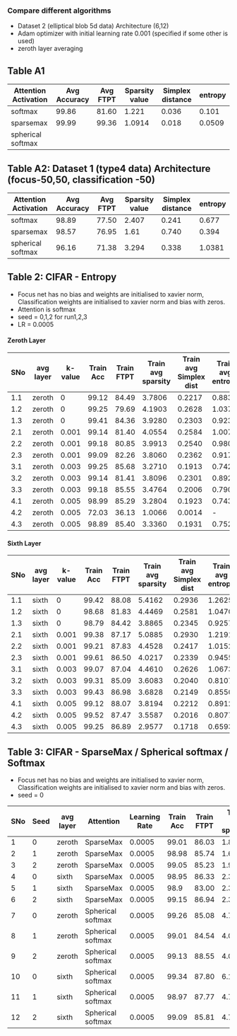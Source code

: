 ### Compare different algorithms

- Dataset 2 (elliptical blob 5d data) Architecture (6,12)
- Adam optimizer with initial learning rate 0.001 (specified if some other is used)
- zeroth layer averaging

 ## Table A1
| Attention Activation | Avg Accuracy  | Avg FTPT | Sparsity value  | Simplex distance | entropy | 
| -----------------    | ---------     | -------  | -----           | ---               | -----  |
| softmax | 99.86  |  81.60  | 1.221   |  0.036  | 0.101 |
| sparsemax | 99.99 |  99.36 |   1.0914 | 0.018   |  0.0509 |
| spherical softmax |    |   |          |         |         |
 
## Table A2: Dataset 1 (type4 data)  Architecture (focus-50,50, classification -50)

| Attention Activation | Avg Accuracy  | Avg FTPT | Sparsity value  | Simplex distance | entropy | 
| -----------------    | ---------     | -------  | -----    | ---       |        ----- | 
| softmax |  98.89  |  77.50  | 2.407   |  0.241  | 0.677 |
| sparsemax |  98.57  | 76.95 | 1.61  | 0.740  | 0.394|
| spherical softmax |  96.16 |   71.38  |    3.294  |   0.338    |  1.0381     |



 
 
 <!---  | zero | softmax  |  99.89 |84.41 | 15.48 | 10 | 99.89 | 84.41 | 15.48 | 
 | zero |  sparsemax (lr 0.01 just checked)|  80.81 | 67.19 | 13.61 |  7 | 99.90 | 94.90 | 5.08 | 
 | zero | sparsemax  |   99.85 | 76.86 | 22.99 | 10 | 99.85 | 76.86 | 22.99 |--->
 
 ## Table 2: CIFAR - Entropy
 - Focus net has no bias and weights are initialised to xavier norm, Classification weights are initialised to xavier norm and bias with zeros.
 - Attention is softmax
 - seed = 0,1,2 for run1,2,3
 - LR = 0.0005
 #### Zeroth Layer
 |SNo | avg layer | k-value | Train Acc  | Train FTPT | Train avg sparsity | Train avg Simplex dist | Train avg entropy |Test Acc  | Test FTPT | Test avg sparsity | Test avg Simplex dist | Test avg entropy |
 |----|-----------|--------|-------|-------|--------|--------|--------|-------|-------|--------|--------|--------|
 |1.1 | zeroth    |  0     | 99.12 | 84.49 | 3.7806 | 0.2217 | 0.8835 | 95.00 | 81.13 | 4.0006 | 0.2429 | 0.9579 |
 |1.2 | zeroth    |  0     | 99.25 | 79.69 | 4.1903 | 0.2628 | 1.0372 | 95.58 | 76.58 | 4.5127 | 0.2841 | 1.1240 |
 |1.3 | zeroth    |  0     | 99.41 | 84.36 | 3.9280 | 0.2303 | 0.9230 | 95.66 | 81.71 | 4.1814 | 0.2512 | 0.9998 |
 |2.1 | zeroth    |  0.001 | 99.14 | 81.40 | 4.0554 | 0.2584 | 1.0071 | 95.64 | 78.60 | 4.2983 | 0.2764 | 1.0767 |
 |2.2 | zeroth    |  0.001 | 99.18 | 80.85 | 3.9913 | 0.2540 | 0.9804 | 95.17 | 77.66 | 4.2464 | 0.2687 | 1.0466 |
 |2.3 | zeroth    |  0.001 | 99.09 | 82.26 | 3.8060 | 0.2362 | 0.9173 | 94.85 | 79.13 | 4.0511 | 0.2535 | 0.9838 |
 |3.1 | zeroth    |  0.003 | 99.25 | 85.68 | 3.2710 | 0.1913 | 0.7424 | 95.34 | 82.15 | 3.4910 | 0.2150 | 0.8208 |
 |3.2 | zeroth    |  0.003 | 99.14 | 81.41 | 3.8096 | 0.2301 | 0.8928 | 95.16 | 78.49 | 4.0678 | 0.2509 | 0.9727 |
 |3.3 | zeroth    |  0.003 | 99.18 | 85.55 | 3.4764 | 0.2006 | 0.7903 | 95.30 | 82.30 | 3.7163 | 0.2227 | 0.8678 |
 |4.1 | zeroth    |  0.005 | 98.99 | 85.29 | 3.2804 | 0.1923 | 0.7434 | 95.17 | 82.06 | 3.4616 | 0.2095 | 0.8048 |
 |4.2 | zeroth    |  0.005 | 72.03 | 36.13 | 1.0066 | 0.0014 | - | 61.98 | 36.41 | 1.0078 | 0.0014 | - |
 |4.3 | zeroth    |  0.005 | 98.89 | 85.40 | 3.3360 | 0.1931 | 0.7521 | 94.91 | 81.94 | 3.5238 | 0.2132 | 0.8174 |
 
  #### Sixth Layer
 |SNo | avg layer | k-value | Train Acc  | Train FTPT | Train avg sparsity | Train avg Simplex dist | Train avg entropy |Test Acc  | Test FTPT | Test avg sparsity | Test avg Simplex dist | Test avg entropy |
 |----|----------|--------|-------|-------|--------|--------|--------|-------|-------|--------|--------|--------|
 |1.1 | sixth    |  0     | 99.42 | 88.08 | 5.4162 | 0.2936 | 1.2625 | 94.92 | 84.19 | 5.5623 | 0.3142 | 1.3223 |
 |1.2 | sixth    |  0     | 98.68 | 81.83 | 4.4469 | 0.2581 | 1.0470 | 94.20 | 78.58 | 4.6381 | 0.2707 | 1.0960 |
 |1.3 | sixth    |  0     | 98.79 | 84.42 | 3.8865 | 0.2345 | 0.9257 | 93.87 | 80.44 | 4.0270 | 0.2479 | 0.9711 |
 |2.1 | sixth    |  0.001 | 99.38 | 87.17 | 5.0885 | 0.2930 | 1.2191 | 94.06 | 82.52 | 5.2185 | 0.3110 | 1.2735 |
 |2.2 | sixth    |  0.001 | 99.21 | 87.83 | 4.4528 | 0.2417 | 1.0152 | 94.75 | 83.46 | 4.6813 | 0.2646 | 1.0893 |
 |2.3 | sixth    |  0.001 | 99.61 | 86.50 | 4.0217 | 0.2339 | 0.9455 | 95.23 | 82.61 | 4.2151 | 0.2529 | 1.0101 |
 |3.1 | sixth    |  0.003 | 99.07 | 87.04 | 4.4610 | 0.2626 | 1.0673 | 94.47 | 83.29 | 4.5881 | 0.2794 | 1.1164 |
 |3.2 | sixth    |  0.003 | 99.31 | 85.09 | 3.6083 | 0.2040 | 0.8107 | 94.17 | 81.38 | 3.7821 | 0.2171 | 0.8599 |
 |3.3 | sixth    |  0.003 | 99.43 | 86.98 | 3.6828 | 0.2149 | 0.8550 | 94.98 | 82.72 | 3.8587 | 0.2317 | 0.9139 |
 |4.1 | sixth    |  0.005 | 99.12 | 88.07 | 3.8194 | 0.2212 | 0.8912 | 94.39 | 83.63 | 3.9774 | 0.2434 | 0.9587 |
 |4.2 | sixth    |  0.005 | 99.52 | 87.47 | 3.5587 | 0.2016 | 0.8077 | 95.58 | 83.99 | 3.7357 | 0.2200 | 0.8680 |
 |4.3 | sixth    |  0.005 | 99.25 | 86.89 | 2.9577 | 0.1718 | 0.6593 | 94.78 | 82.98 | 3.1089 | 0.1893 | 0.7132 |

 
 ## Table 3: CIFAR - SparseMax / Spherical softmax / Softmax 
 - Focus net has no bias and weights are initialised to xavier norm, Classification weights are initialised to xavier norm and bias with zeros.
 - seed = 0
 
 |SNo | Seed |avg layer | Attention |  Learning Rate | Train Acc  | Train FTPT | Train avg sparsity | Smplx dist| Entropy | Test Acc  | Test FTPT | Test avg sparsity | Smplx dist |Test Entropy |
 |----|-----------|----------------------|-------|-------|-------|--------| ---------  |-------|-------|--------| --------- | ------ | ---- | ---- | 
 | 1  | 0 | zeroth  | SparseMax         | 0.0005 | 99.01 | 86.03 | 1.89 |  0.177    | 0.476 | 94.7  | 82.88 | 1.98 | 0.196    | 0.527 |
 | 2  | 1 | zeroth  | SparseMax         | 0.0005 | 98.98 | 85.74 | 1.66 | 0.137 | 0.361  | 95.32 | 82.9  | 1.73 | 0.155 | 0.404 |
 | 3  | 2 | zeroth  | SparseMax         | 0.0005 | 99.05 | 85.23 | 1.95 | 0.176 | 0.487 | 95.47 | 82.51 | 2.02 | 0.192 | 0.529 |
 | 4 | 0 |sixth    | SparseMax         | 0.0005 | 98.95 | 86.33 | 2.33 | 0.223 | 0.652 |94.39 | 82.26 | 2.44 | 0.245  | 0.709 |
 | 5  | 1 | sixth   | SparseMax         | 0.0005 | 98.9  | 83.00 | 2.35 | 0.224 | 0.653 |94.59 | 79.82 | 2.45 | 0.2412 |  0.704 |
 | 6  | 2 | sixth   | SparseMax         | 0.0005 | 99.15 | 86.94 | 2.37 | 0.230 | 0.667 | 94.55 | 82.56 | 2.49 | 0.2538 | 0.731 |
 | 7 | 0 |zeroth   | Spherical softmax | 0.0005 | 99.26 | 85.08 | 4.78 | 0.259 | 1.118 |94.77 | 81.62 | 5.05 | 0.281 | 1.196 | 
 | 8 | 1 | zeroth |  Spherical softmax | 0.0005 | 99.01 | 84.54 | 4.05 | 0.230 | 0.958 | 94.81 | 81.28 | 4.30 | 0.2499 | 1.027 |
 | 9 | 2 | zeroth | Spherical softmax  | 0.0005 | 99.13 | 88.55 | 4.00 | 0.207 |  0.892 | 95.42 |  85.26 | 4.23 | 0.231 | 0.970 |
 | 10 | 0 | sixth   | Spherical softmax | 0.0005 | 99.34 | 87.80 | 6.19 |  0.321  | 1.41  | 94.17 | 83.13 | 6.31 | 0.3435 | 1.478 |
 | 11 | 1 | sixth   | Spherical softmax | 0.0005 | 98.97 | 87.77 | 4.75 | 0.262 | 1.109  | 94.72 | 83.78 | 4.86 | 0.2810 |1.164 |
 | 12 | 2 | sixth   | Spherical softmax | 0.0005 | 99.09 | 85.81 | 4.77 | 0.260 |1.110 |  93.34 | 81.60 | 4.95 | 0.2777 | 1.166 |



<!---| 13  | zeroth    | Softmax (no entropy) | 0.0005 | 98.79 | 83.69 | 3.72 | 95.03 | 80.26 | 3.94 |
 | 14  | zeroth    | Softmax (no entropy) | 0.001 | - | - | - | - | - | - |
 | 15  | zeroth    | Softmax (no entropy) | 0.003 | - | - | - | - | - | - |
 | 16  | sixth     | Softmax (no entropy) | 0.0005 | 98.97 | 86.43 | 6.31 | 93.76 | 82.33 | 6.38 |
 | 17  | sixth     | Softmax (no entropy) | 0.001 | 98.35 | 87.69 | 4.92 | 94.41 | 83.65 | 5.07 |
 | 18  | sixth     | Softmax (no entropy) | 0.003 |  45.43 | 13.48 | 1.006 | 44.42 | 13.47 | 1.004 | 
 | 6  | 0 |sixth     | SparseMax            | 0.003 | 33.79 | 4.55 | 1.003 | 33.53 | 4.54 | 1.003 |
 | 3  | 0 |zeroth    | SparseMax            | 0.003 | 46.38 | 14.69 | 1.003 | 44.92 | 15.37 | 1.00 |
| 9 | 0|zeroth    | Spherical softmax    | 0.003 | 99.44 | 87.53  | 3.71 | 95.62 | 84.84 | 3.89  |
 | 12 |  0|sixth     | Spherical softmax    | 0.003 | 99.39 | 87.51  | 4.66 | 95.41 | 83.80 | 4.78 |
 | 4  | 0 |zeroth   | SparseMax         | 0.001  | 98.75 | 80.03 | 3.25  | - | 95.22 | 76.87 | 3.39 | - |
| 8  | 0 | sixth   | SparseMax         | 0.001  | 99.29 | 87.48 | 2.17 |  -    | 95.56 | 84.39 | 2.25 | -      | 
 | 9  | 2 | sixth   | SparseMax         | 0.001  | 99.10 | 78.37 | 2.25 | 0.24 | 95.47 | 75.52 | 2.31 | 0.2618 |
 | 12 | 0 |zeroth  | Spherical softmax | 0.001  | 98.41 | 81.21 | 4.34 | -  | | 93.89   | 77.84    | 4.58 | | |
 | 13 | 1 | zeroth | Spherical softmax | 0.001  | 99.19 | 83.05 | 4.57 | 0.261 | | 95.40 | 79.83 | 4.84 | 0.284 | |
 | 14 | 2 | zeroth | Spherical softmax | 0.001  | 99.37 | 86.85 | 4.03 | 0.21 | |95.01 |83.41 | 4.25 | 0.232 | |
 | 18 | 0 | sixth   | Spherical softmax | 0.001  | 99.32 | 88.69 |  4.29 | | | 95.26  | 85.00 | 4.40  | | |
 | 19 | 1 | sixth   | Spherical softmax | 0.001  | 98.92 | 87.43 |  5.02 | 0.26 | | 95.63 | 84.38 | 5.15 | 0.280 | |
 | 20 | 2 | sixth   | Spherical softmax | 0.001  | 99.25 | 87.83 | 4.40  | 0.24 | | 95.08 | 84.38 | 4.53 | 0.263 | |
--->

 
  
<!--  |SNo | avg layer | k-value | Learning Rate | Train Acc  | Train FTPT | Train avg sparsity | Test Acc  | Test FTPT | Test avg sparsity |
 |----|-----------|--------|-------|-------|--------|-------|-------|-------|--------|
 |1.1 | zeroth    |  0     | 0.001 | 98.88 | 81.34 | 3.9187 | 94.34 | 78.38 | 4.1388 |
 |1.2 | zeroth    |  0     | 0.0005| 98.79 | 83.69 | 3.7232 | 95.03 | 80.26 | 3.9465 |
 |2.1 | zeroth    |  0.001 | 0.001 | 98.83 | 84.18 | 3.8682 | 95.15 | 81.02 | 4.0746 |
 |2.2 | zeroth    |  0.001 | 0.0005| 99.09 | 80.69 | 4.1593 | 95.29 | 77.63 | 4.4181 |
 |3.1 | zeroth    |  0.003 | 0.001 | 99.06 | 82.25 | 4.1836 | 95.41 | 79.21 | 4.4451 |
 |3.2 | zeroth    |  0.003 | 0.0005| 99.32 | 86.49 | 3.3545 | 95.49 | 83.13 | 3.5912 |
 |4.1 | zeroth    |  0.005 | 0.001 | 98.52 | 86.10 | 2.4659 | 94.99 | 82.57 | 2.5934 |
 |4.2 | zeroth    |  0.005 | 0.0005| 99.04 | 85.39 | 3.1548 | 95.40 | 82.30 | 3.3495 |
 |5.1 | sixth     |  0     | 0.001 | 98.77 | 85.92 | 4.6685 | 94.73 | 82.35 | 4.8302 |
 |5.2 | sixth     |  0     | 0.0005| 98.90 | 86.10 | 5.4152 | 93.85 | 82.01 | 5.4931 |
 |6.1 | sixth     |  0.001 | 0.001 | 99.46 | 78.03 | 3.9369 | 94.65 | 74.54 | 4.0924 |
 |6.2 | sixth     |  0.001 | 0.0005| 99.29 | 87.61 | 3.9897 | 94.99 | 83.82 | 4.1308 |
 |7.1 | sixth     |  0.003 | 0.001 | 99.33 | 75.30 | 2.9134 | 94.33 | 72.64 | 2.9869 |
 |7.2 | sixth     |  0.003 | 0.0005| 99.47 | 88.57 | 4.4092 | 94.64 | 84.55 | 4.5881 |
 | 8  | sixth     |  0.005 | 0.0005| 99.59 | 88.35 | 3.6379 | 94.85 | 84.21 | 3.7670 | -->
 
  
 
